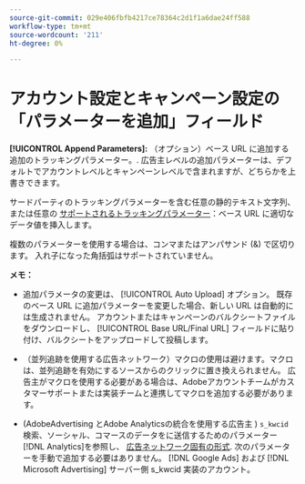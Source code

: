 ```yaml
---
source-git-commit: 029e406fbfb4217ce78364c2d1f1a6dae24ff588
workflow-type: tm+mt
source-wordcount: '211'
ht-degree: 0%

---
```

# アカウント設定とキャンペーン設定の「パラメーターを追加」フィールド

**[!UICONTROL Append Parameters]:** （オプション）ベース URL に追加する追加のトラッキングパラメーター。<!-- When account uses setting append_param_to_tt_fus, then we add append parameters to the tracking templates OR the landing page suffixes instead (not sure how we determine which) -->. 広告主レベルの追加パラメーターは、デフォルトでアカウントレベルとキャンペーンレベルで含まれますが、どちらかを上書きできます。

サードパーティのトラッキングパラメーターを含む任意の静的テキスト文字列、または任意の [サポートされるトラッキングパラメーター](/help/search-social-commerce/tracking/click-tracking-urls-optional-parameters.md)：ベース URL に適切なデータ値を挿入します。

複数のパラメーターを使用する場合は、コンマまたはアンパサンド (&amp;) で区切ります。 入れ子になった角括弧はサポートされていません。

**メモ：**

* 追加パラメータの変更は、 [!UICONTROL Auto Upload] オプション。 既存のベース URL に追加パラメーターを変更した場合、新しい URL は自動的には生成されません。 アカウントまたはキャンペーンのバルクシートファイルをダウンロードし、 [!UICONTROL Base URL/Final URL] フィールドに貼り付け、バルクシートをアップロードして投稿します。

* （並列追跡を使用する広告ネットワーク）マクロの使用は避けます。マクロは、並列追跡を有効にするソースからのクリックに置き換えられません。 広告主がマクロを使用する必要がある場合は、Adobeアカウントチームがカスタマーサポートまたは実装チームと連携してマクロを追加する必要があります。

* (AdobeAdvertising とAdobe Analyticsの統合を使用する広告主 ) `s_kwcid` 検索、ソーシャル、コマースのデータをに送信するためのパラメーター [!DNL Analytics]を参照し、 [広告ネットワーク固有の形式](/help/search-social-commerce/tracking/skwcid-tracking-parameter.md). 次のパラメーターを手動で追加する必要はありません。 [!DNL Google Ads] および [!DNL Microsoft Advertising] サーバー側 s\_kwcid 実装のアカウント。
